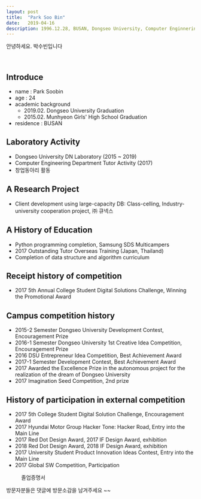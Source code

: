 ```yaml
---
layout: post
title:  "Park Soo Bin"
date:   2019-04-16
description: 1996.12.28, BUSAN, Dongseo University, Computer Enginnering, Web Developer
---
```


<p class="intro"><span class="dropcap">안</span>녕하세요. 박수빈입니다</p>
<br>

## Introduce

* name : Park Soobin
* age : 24
* academic background 
    * 2019.02. Dongseo University Graduation
    * 2015.02. Munhyeon Girls' High School Graduation
* residence : BUSAN

## Laboratory Activity

* Dongseo University DN Laboratory (2015 ~ 2019)
* Computer Engineering Department Tutor Activity (2017)
* 창업동아리 활동

## A Research Project

* Client development using large-capacity DB: Class-celling, Industry-university cooperation project, ㈜ 큐넥스

## A History of Education

* Python programming completion, Samsung SDS Multicampers
* 2017 Outstanding Tutor Overseas Training (Japan, Thailand)
* Completion of data structure and algorithm curriculum

## Receipt history of competition

* 2017 5th Annual College Student Digital Solutions Challenge, Winning the Promotional Award

## Campus competition history

* 2015-2 Semester Dongseo University Development Contest, Encouragement Prize
* 2016-1 Semester Dongseo University 1st Creative Idea Competition, Encouragement Prize
* 2016 DSU Entrepreneur Idea Competition, Best Achievement Award
* 2017-1 Semester Development Contest, Best Achievement Award
* 2017 Awarded the Excellence Prize in the autonomous project for the realization of the dream of Dongseo University
* 2017 Imagination Seed Competition, 2nd prize

## History of participation in external competition

* 2017 5th College Student Digital Solution Challenge, Encouragement Award
* 2017 Hyundai Motor Group Hacker Tone: Hacker Road, Entry into the Main Line
* 2017 Red Dot Design Award, 2017 IF Design Award, exhibition
* 2018 Red Dot Design Award, 2018 IF Design Award, exhibition
* 2017 University Student Product Innovation Ideas Contest, Entry into the Main Line
* 2017 Global SW Competition, Participation


<figure>
    <img src="{{ '/assets/img/graduate.jpg' | prepend: site.baseurl }}" alt=""> 
    <figcaption>졸업증명서</figcaption>
</figure>




방문자분들은 댓글에 방문소감을 남겨주세요 ~~

